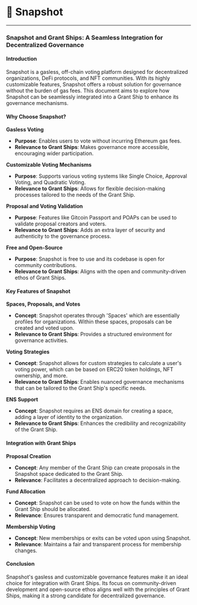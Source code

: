 # 📸 Snapshot

***

### Snapshot and Grant Ships: A Seamless Integration for Decentralized Governance

#### Introduction

Snapshot is a gasless, off-chain voting platform designed for decentralized organizations, DeFi protocols, and NFT communities. With its highly customizable features, Snapshot offers a robust solution for governance without the burden of gas fees. This document aims to explore how Snapshot can be seamlessly integrated into a Grant Ship to enhance its governance mechanisms.

#### Why Choose Snapshot?

**Gasless Voting**

* **Purpose**: Enables users to vote without incurring Ethereum gas fees.
* **Relevance to Grant Ships**: Makes governance more accessible, encouraging wider participation.

**Customizable Voting Mechanisms**

* **Purpose**: Supports various voting systems like Single Choice, Approval Voting, and Quadratic Voting.
* **Relevance to Grant Ships**: Allows for flexible decision-making processes tailored to the needs of the Grant Ship.

**Proposal and Voting Validation**

* **Purpose**: Features like Gitcoin Passport and POAPs can be used to validate proposal creators and voters.
* **Relevance to Grant Ships**: Adds an extra layer of security and authenticity to the governance process.

**Free and Open-Source**

* **Purpose**: Snapshot is free to use and its codebase is open for community contributions.
* **Relevance to Grant Ships**: Aligns with the open and community-driven ethos of Grant Ships.

#### Key Features of Snapshot

**Spaces, Proposals, and Votes**

* **Concept**: Snapshot operates through 'Spaces' which are essentially profiles for organizations. Within these spaces, proposals can be created and voted upon.
* **Relevance to Grant Ships**: Provides a structured environment for governance activities.

**Voting Strategies**

* **Concept**: Snapshot allows for custom strategies to calculate a user's voting power, which can be based on ERC20 token holdings, NFT ownership, and more.
* **Relevance to Grant Ships**: Enables nuanced governance mechanisms that can be tailored to the Grant Ship's specific needs.

**ENS Support**

* **Concept**: Snapshot requires an ENS domain for creating a space, adding a layer of identity to the organization.
* **Relevance to Grant Ships**: Enhances the credibility and recognizability of the Grant Ship.

#### Integration with Grant Ships

**Proposal Creation**

* **Concept**: Any member of the Grant Ship can create proposals in the Snapshot space dedicated to the Grant Ship.
* **Relevance**: Facilitates a decentralized approach to decision-making.

**Fund Allocation**

* **Concept**: Snapshot can be used to vote on how the funds within the Grant Ship should be allocated.
* **Relevance**: Ensures transparent and democratic fund management.

**Membership Voting**

* **Concept**: New memberships or exits can be voted upon using Snapshot.
* **Relevance**: Maintains a fair and transparent process for membership changes.

#### Conclusion

Snapshot's gasless and customizable governance features make it an ideal choice for integration with Grant Ships. Its focus on community-driven development and open-source ethos aligns well with the principles of Grant Ships, making it a strong candidate for decentralized governance.

